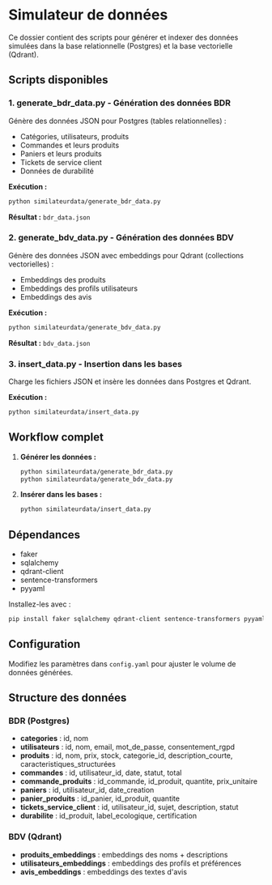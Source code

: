 # Simulateur de données

Ce dossier contient des scripts pour générer et indexer des données simulées dans la base relationnelle (Postgres) et la base vectorielle (Qdrant).

## Scripts disponibles

### 1. **generate_bdr_data.py** - Génération des données BDR
Génère des données JSON pour Postgres (tables relationnelles) :
- Catégories, utilisateurs, produits
- Commandes et leurs produits
- Paniers et leurs produits  
- Tickets de service client
- Données de durabilité

**Exécution :**
```bash
python similateurdata/generate_bdr_data.py
```
**Résultat :** `bdr_data.json`

### 2. **generate_bdv_data.py** - Génération des données BDV
Génère des données JSON avec embeddings pour Qdrant (collections vectorielles) :
- Embeddings des produits
- Embeddings des profils utilisateurs
- Embeddings des avis

**Exécution :**
```bash
python similateurdata/generate_bdv_data.py
```
**Résultat :** `bdv_data.json`

### 3. **insert_data.py** - Insertion dans les bases
Charge les fichiers JSON et insère les données dans Postgres et Qdrant.

**Exécution :**
```bash
python similateurdata/insert_data.py
```

## Workflow complet

1. **Générer les données :**
   ```bash
   python similateurdata/generate_bdr_data.py
   python similateurdata/generate_bdv_data.py
   ```

2. **Insérer dans les bases :**
   ```bash
   python similateurdata/insert_data.py
   ```

## Dépendances
- faker
- sqlalchemy
- qdrant-client
- sentence-transformers
- pyyaml

Installez-les avec :
```bash
pip install faker sqlalchemy qdrant-client sentence-transformers pyyaml
```

## Configuration
Modifiez les paramètres dans `config.yaml` pour ajuster le volume de données générées.

## Structure des données

### BDR (Postgres)
- **categories** : id, nom
- **utilisateurs** : id, nom, email, mot_de_passe, consentement_rgpd
- **produits** : id, nom, prix, stock, categorie_id, description_courte, caracteristiques_structurées
- **commandes** : id, utilisateur_id, date, statut, total
- **commande_produits** : id_commande, id_produit, quantite, prix_unitaire
- **paniers** : id, utilisateur_id, date_creation
- **panier_produits** : id_panier, id_produit, quantite
- **tickets_service_client** : id, utilisateur_id, sujet, description, statut
- **durabilite** : id_produit, label_ecologique, certification

### BDV (Qdrant)
- **produits_embeddings** : embeddings des noms + descriptions
- **utilisateurs_embeddings** : embeddings des profils et préférences
- **avis_embeddings** : embeddings des textes d'avis

